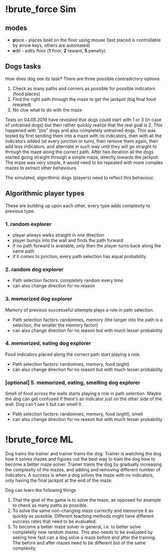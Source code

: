 # !brute_force Sim

## modes
- **p**lace - places boid on the floor using mouse (last placed is controllable by arrow keys, others are automated)
- **e**dit - edits floor (**1** floor, **2** reward, **5** penalty)


## Dogs tasks

How does dog see its task? There are three possible contradictory options.

1. Check as many paths and corners as possible for possible indicators (food places)
2. Find the right path through the maze to get the jackpot (big final food rewared)
3. No clue what to do with the maze

Tests on 04.05.2019 have revealed that dogs could start with 1 or 3 (in case of untrained dogs) but then rather quickly realize that the real goal is 2. This happened with "pro" dogs and also completely untrained dogs. This was tested by first sending them into a maze with no indicators, then with all the indicators added (at every junction or turn), then remove them again, then add less indicators, and alternate in such way until they will go straight to through the maze along the correct path. After two iteration all the dogs started going straight through a simple maze, directly towards the jackpot. The maze was very simple, it would need to be repeated with more complex mazes to extract other behaviours.

The simulated, algorithmic dogs (players) need to reflect this behaviour.


## Algorithmic player types

These are building up upon each other, every type adds complexity to previous type.

### 1. random explorer 

- playar always walks straight in one direction
- player bumps into the wall and finds the path forward
- if no path forward is available, only then the player turns back along the same path
- if it comes to junction, every path selection has equal probability 

### 2. random dog explorer

- Path selection factors: completely random every time
- can also change direction for no reason

### 3. memorized dog explorer

Memory of previous successeful attempts plays a role in path selection. 

- Path selection factors: randomnes, memory (the longer into the path is a selection, the smaller the memory factor)
- can also change direction for no reason but with much lesser probability 

### 4. memorized, eating dog explorer

Food indicators placed along the correct path start playing a role.

- Path selection factors: randomnes, memory, food (sight)
- can also change direction for no reason but with much lesser probability 

### [optional] 5. memorized, eating, smelling dog explorer

Smell of food across the walls starts playing a role in path selection. Maybe the dog can get confused if there's an indicator just on the other side of the wall. Dog can't see it but can smell it.

- Path selection factors: randomnes, memory, food (sight), smell
- can also change direction for no reason but with much lesser probability 



# !brute_force ML

Dog trains the trainer and trainer trains the dog. Trainer is watching the dog how it solves mazes and figures out the best way to train the dog how to become a better maze solver. Trainer trains the dog by gradually increasing the complexity of the mazes, and adding and removing different number of indicators. A success is when a dog solves the maze with no indicators, only having the final jackpot at the end of the maze.

Dog can learn the following things 

1. That the goal of the game is to solve the maze, as opposed for example to check as many paths as possible.
2. To solve the same non-changing maze correctly and memorize it as quickly as possible. Different teaching methods might have different success rates that need to be evaluated.
3. To become a better maze solver in general, i.e. to better solve completelly new random mazes. This also needs to be evaluated by seeing how fast can a dog solve a maze before and after the training. The before and after mazes need to be different but of the same complexity. 










